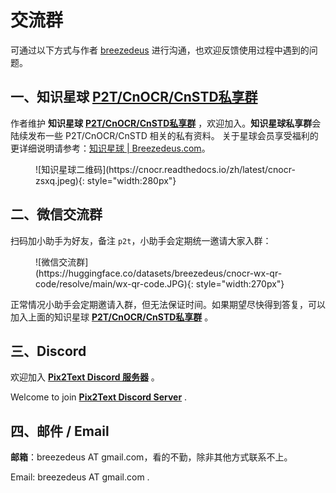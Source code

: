 
# 交流群 
可通过以下方式与作者 [breezedeus](https://github.com/breezedeus) 进行沟通，也欢迎反馈使用过程中遇到的问题。

## 一、知识星球 [**P2T/CnOCR/CnSTD私享群**](https://t.zsxq.com/FEYZRJQ) 

作者维护 **知识星球** [**P2T/CnOCR/CnSTD私享群**](https://t.zsxq.com/FEYZRJQ) ，欢迎加入。**知识星球私享群**会陆续发布一些 P2T/CnOCR/CnSTD 相关的私有资料。
关于星球会员享受福利的更详细说明请参考：[知识星球 | Breezedeus.com](https://www.breezedeus.com/article/zsxq)。

<figure markdown>
![知识星球二维码](https://cnocr.readthedocs.io/zh/latest/cnocr-zsxq.jpeg){: style="width:280px"}
</figure>


## 二、微信交流群

扫码加小助手为好友，备注 `p2t`，小助手会定期统一邀请大家入群：

<figure markdown>
![微信交流群](https://huggingface.co/datasets/breezedeus/cnocr-wx-qr-code/resolve/main/wx-qr-code.JPG){: style="width:270px"}
</figure>

正常情况小助手会定期邀请入群，但无法保证时间。如果期望尽快得到答复，可以加入上面的知识星球 [**P2T/CnOCR/CnSTD私享群**](https://t.zsxq.com/FEYZRJQ) 。


## 三、Discord

欢迎加入 [**Pix2Text Discord 服务器**](https://discord.gg/GgD87WM8Tf) 。

Welcome to join [**Pix2Text Discord Server**](https://discord.gg/GgD87WM8Tf) .


## 四、邮件 / Email

**邮箱**：breezedeus AT gmail.com，看的不勤，除非其他方式联系不上。

Email: breezedeus AT gmail.com .
